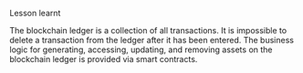 Lesson learnt

The blockchain ledger is a collection of all transactions. It is impossible to delete a transaction from the ledger after it has been entered.
The business logic for generating, accessing, updating, and removing assets on the blockchain ledger is provided via smart contracts.
